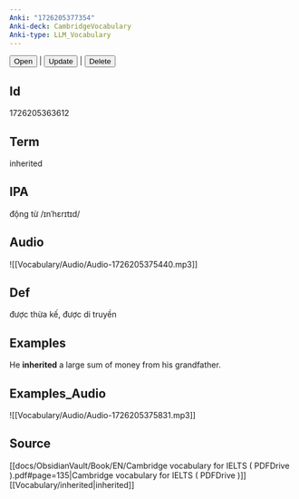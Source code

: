 ```yaml
---
Anki: "1726205377354"
Anki-deck: CambridgeVocabulary
Anki-type: LLM_Vocabulary
---
```

<button class="anki-btn-open">Open</button> | <button class="anki-btn-update">Update</button> | <button class="anki-btn-delete">Delete</button>

## Id
1726205363612
## Term
inherited
## IPA
động từ /ɪnˈhɛrɪtɪd/
## Audio
 ![[Vocabulary/Audio/Audio-1726205375440.mp3]]
## Def
 được thừa kế, được di truyền

## Examples
He **inherited** a large sum of money from his grandfather. 

## Examples_Audio
![[Vocabulary/Audio/Audio-1726205375831.mp3]]
## Source
 [[docs/ObsidianVault/Book/EN/Cambridge vocabulary for IELTS ( PDFDrive ).pdf#page=135|Cambridge vocabulary for IELTS ( PDFDrive )]] [[Vocabulary/inherited|inherited]]